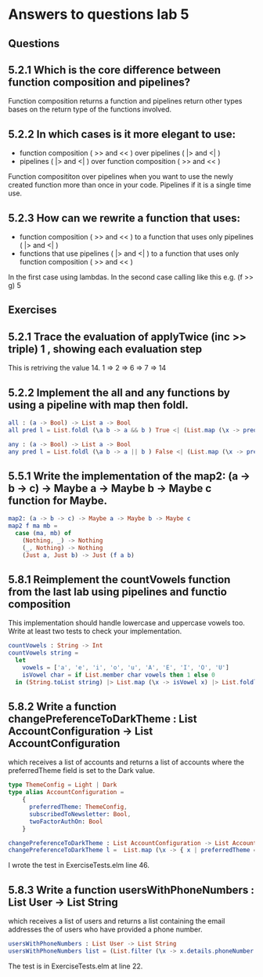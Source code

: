 # Answers to questions lab 5

## Questions

## 5.2.1 Which is the core difference between function composition and pipelines?
Function composition returns a function and pipelines return other types bases on the return type of the functions involved.

## 5.2.2 In which cases is it more elegant to use:
* function composition ( >> and << ) over pipelines ( |> and <| )
* pipelines ( |> and <| ) over function composition ( >> and << )

Function composititon over pipelines when you want to use the newly created function more than once in your code.
Pipelines if it is a single time use.

## 5.2.3 How can we rewrite a function that uses:
* function composition ( >> and << ) to a function that uses only pipelines ( |> and <| )
* functions that use pipelines ( |> and <| ) to a function that uses only function
composition ( >> and << )

In the first case using lambdas. In the second case calling like this e.g. (f >> g) 5

## Exercises 

## 5.2.1 Trace the evaluation of applyTwice (inc >> triple) 1 , showing each evaluation step
This is retriving the value 14. 1 => 2 => 6 => 7 => 14

## 5.2.2 Implement the all and any functions by using a pipeline with map then foldl.

```elm
all : (a -> Bool) -> List a -> Bool
all pred l = List.foldl (\a b -> a && b ) True <| (List.map (\x -> pred x) l)

any : (a -> Bool) -> List a -> Bool
any pred l = List.foldl (\a b -> a || b ) False <| (List.map (\x -> pred x) l)
```

## 5.5.1 Write the implementation of the map2: (a -> b -> c) -> Maybe a -> Maybe b -> Maybe c function for Maybe.

```elm
map2: (a -> b -> c) -> Maybe a -> Maybe b -> Maybe c
map2 f ma mb =
  case (ma, mb) of
    (Nothing, _) -> Nothing
    (_, Nothing) -> Nothing
    (Just a, Just b) -> Just (f a b)
```

## 5.8.1 Reimplement the countVowels function from the last lab using pipelines and functio composition 
This implementation should handle lowercase and uppercase vowels too.
Write at least two tests to check your implementation.

```elm
countVowels : String -> Int
countVowels string =
  let
    vowels = ['a', 'e', 'i', 'o', 'u', 'A', 'E', 'I', 'O', 'U']
    isVowel char = if List.member char vowels then 1 else 0
  in (String.toList string) |> List.map (\x -> isVowel x) |> List.foldl (+) 0
```

## 5.8.2 Write a function changePreferenceToDarkTheme : List AccountConfiguration -> List AccountConfiguration
which receives a list of accounts and returns a list of accounts where the preferredTheme
field is set to the Dark value.

```elm
type ThemeConfig = Light | Dark
type alias AccountConfiguration =
    { 
      preferredTheme: ThemeConfig, 
      subscribedToNewsletter: Bool, 
      twoFactorAuthOn: Bool
    }

changePreferenceToDarkTheme : List AccountConfiguration -> List AccountConfiguration
changePreferenceToDarkTheme l =  List.map (\x -> { x | preferredTheme = Dark }) l
```

I wrote the test in ExerciseTests.elm line 46.

## 5.8.3 Write a function usersWithPhoneNumbers : List User -> List String 
which receives a list of users and returns a list containing the email addresses the of users who have provided
a phone number.

```elm
usersWithPhoneNumbers : List User -> List String
usersWithPhoneNumbers list = (List.filter (\x -> x.details.phoneNumber /= Nothing) list) |> List.map (\x -> x.email)
```

The test is in ExerciseTests.elm at line 22.

